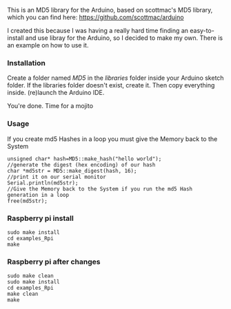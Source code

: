 This is an MD5 library for the Arduino, based on scottmac's MD5 library, which you can find here:
https://github.com/scottmac/arduino

I created this because I was having a really hard time finding an easy-to-install and use libray for the Arduino,
so I decided to make my own. There is an example on how to use it.

### Installation
Create a folder named _MD5_ in the _libraries_ folder inside your Arduino sketch folder. If the
libraries folder doesn't exist, create it. Then copy everything inside. (re)launch the Arduino IDE.

You're done. Time for a mojito

### Usage

If you create md5 Hashes in a loop you must give the Memory back to the System 
```
unsigned char* hash=MD5::make_hash("hello world");
//generate the digest (hex encoding) of our hash
char *md5str = MD5::make_digest(hash, 16);
//print it on our serial monitor
Serial.println(md5str);
//Give the Memory back to the System if you run the md5 Hash generation in a loop
free(md5str);
```

### Raspberry  pi install
```
sudo make install
cd examples_Rpi
make
```

### Raspberry pi after changes
```
sudo make clean
sudo make install
cd examples_Rpi
make clean
make
```

